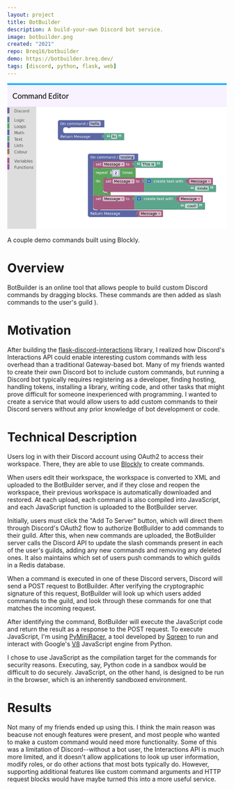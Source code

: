 ```yaml
---
layout: project
title: BotBuilder
description: A build-your-own Discord bot service.
image: botbuilder.png
created: "2021"
repo: Breq16/botbuilder
demo: https://botbuilder.breq.dev/
tags: [discord, python, flask, web]
---
```


![](../images/botbuilder.png)

<Caption>A couple demo commands built using Blockly.</Caption>

# Overview

BotBuilder is an online tool that allows people to build custom Discord commands by dragging blocks. These commands are then added as slash commands to the user's guild ).

# Motivation

After building the [flask-discord-interactions](/projects/flask-discord-interactions) library, I realized how Discord's Interactions API could enable interesting custom commands with less overhead than a traditional Gateway-based bot. Many of my friends wanted to create their own Discord bot to include custom commands, but running a Discord bot typically requires registering as a developer, finding hosting, handling tokens, installing a library, writing code, and other tasks that might prove difficult for someone inexperienced with programming. I wanted to create a service that would allow users to add custom commands to their Discord servers without any prior knowledge of bot development or code.

# Technical Description

Users log in with their Discord account using OAuth2 to access their workspace. There, they are able to use [Blockly](https://developers.google.com/blockly) to create commands.

When users edit their workspace, the workspace is converted to XML and uploaded to the BotBuilder server, and if they close and reopen the workspace, their previous workspace is automatically downloaded and restored. At each upload, each command is also compiled into JavaScript, and each JavaScript function is uploaded to the BotBuilder server.

Initially, users must click the "Add To Server" button, which will direct them through Discord's OAuth2 flow to authorize BotBuilder to add commands to their guild. After this, when new commands are uploaded, the BotBuilder server calls the Discord API to update the slash commands present in each of the user's guilds, adding any new commands and removing any deleted ones. It also maintains which set of users push commands to which guilds in a Redis database.

When a command is executed in one of these Discord servers, Discord will send a POST request to BotBuilder. After verifying the cryptographic signature of this request, BotBuilder will look up which users added commands to the guild, and look through these commands for one that matches the incoming request.

After identifying the command, BotBuilder will execute the JavaScript code and return the result as a response to the POST request. To execute JavaScript, I'm using [PyMiniRacer](https://github.com/sqreen/PyMiniRacer/), a tool developed by [Sqreen](https://www.sqreen.com/) to run and interact with Google's [V8](https://v8.dev/) JavaScript engine from Python.

I chose to use JavaScript as the compilation target for the commands for security reasons. Executing, say, Python code in a sandbox would be difficult to do securely. JavaScript, on the other hand, is designed to be run in the browser, which is an inherently sandboxed environment.

# Results

Not many of my friends ended up using this. I think the main reason was beacuse not enough features were present, and most people who wanted to make a custom command would need more functionality. Some of this was a limitation of Discord--without a bot user, the Interactions API is much more limited, and it doesn't allow applications to look up user information, modify roles, or do other actions that most bots typically do. However, supporting additional features like custom command arguments and HTTP request blocks would have maybe turned this into a more useful service.
